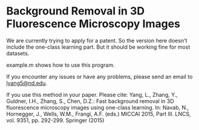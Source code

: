 # Background Removal in 3D Fluorescence Microscopy Images
We are currently trying to apply for a patent. So the version here doesn't include the one-class learning part. But it should be working fine for most datasets.

example.m shows how to use this program.

If you encounter any issues or have any problems, please send an email to lyang5@nd.edu.

If you use this method in your paper. Please cite:
Yang, L., Zhang, Y., Guldner, I.H., Zhang, S., Chen, D.Z.: Fast background removal in 3D fluorescence microscopy images using one-class learning. In: Navab, N., Hornegger, J., Wells, W.M., Frangi, A.F. (eds.) MICCAI 2015, Part III. LNCS, vol. 9351, pp. 292-299. Springer (2015)
